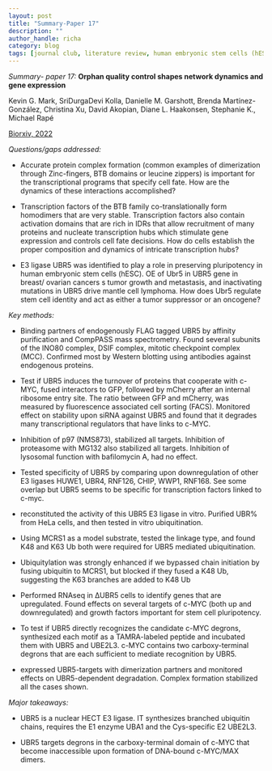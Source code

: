 ```yaml
---
layout: post
title: "Summary-Paper 17"
description: ""
author_handle: richa
category: blog
tags: [journal club, literature review, human embryonic stem cells (hESC), HEK293T, HeLa, UBR5, UBA1, UBE2L3, FACS ]
---
```

*Summary- paper 17:*
 **Orphan quality control shapes network dynamics and gene expression**

Kevin G. Mark, SriDurgaDevi Kolla, Danielle M. Garshott, Brenda Martínez-González, Christina Xu, David Akopian, Diane L. Haakonsen, Stephanie K., Michael Rapé

[Biorxiv, 2022](https://www.biorxiv.org/content/10.1101/2022.11.06.515368v1.full)


*Questions/gaps addressed:* 

- Accurate protein complex formation (common examples of  dimerization through Zinc-fingers, BTB domains or leucine zippers) is important for the transcriptional programs that specify cell fate. How are the dynamics of these interactions accomplished?

- Transcription factors of the BTB family co-translationally form homodimers that are very stable. Transcription factors also contain activation domains that are rich in IDRs that allow recruitment of many proteins and nucleate transcription hubs which stimulate gene expression and controls cell fate decisions. How do cells establish the proper composition and dynamics of intricate transcription hubs?

- E3 ligase UBR5 was identified to play a role in preserving pluripotency in human embryonic stem cells (hESC). OE of Ubr5 in UBR5 gene in breast/ ovarian cancers s tumor growth and metastasis, and inactivating mutations in UBR5 drive mantle cell lymphoma. How does Ubr5 regulate stem cell identity and act as either a tumor suppressor or an oncogene?


*Key methods:* 

-  Binding partners of endogenously FLAG tagged UBR5 by affinity purification and CompPASS mass spectrometry. Found several subunits of the INO80 complex, DSIF complex, mitotic checkpoint complex (MCC). Confirmed most by Western blotting using antibodies against endogenous proteins.

- Test if UBR5 induces the turnover of proteins that cooperate with c-MYC, fused interactors to GFP, followed by   mCherry after an internal ribosome entry site. The ratio between GFP and mCherry, was measured by fluorescence associated cell sorting (FACS). Monitored effect on stability upon siRNA against UBR5 and found that it degrades many transcriptional regulators that have links to c-MYC.

- Inhibition of p97 (NMS873), stabilized all targets. Inhibition of proteasome with MG132 also stabilized all targets. Inhibition of lysosomal function with bafilomycin A, had no effect.

- Tested specificity of UBR5 by comparing upon downregulation of other E3 ligases HUWE1, UBR4, RNF126, CHIP, WWP1, RNF168. See some overlap but UBR5 seems to be specific for transcription factors linked to c-myc.

- reconstituted the activity of this UBR5 E3 ligase in vitro. Purified UBR% from HeLa cells, and then tested in vitro ubiquitination.

- Using MCRS1 as a model substrate, tested the linkage type, and found K48 and K63 Ub both were required for UBR5 mediated ubiquitination. 

- Ubiquitylation was strongly enhanced if we bypassed chain initiation by fusing ubiquitin to MCRS1, but blocked if they fused a K48 Ub, suggesting the K63 branches are added to K48 Ub

- Performed RNAseq in ΔUBR5 cells to identify genes that are upregulated. Found effects on several targets of c-MYC (both up and downregulated) and growth factors important for stem cell pluripotency. 

- To test if UBR5 directly recognizes the candidate c-MYC degrons, synthesized each motif as a TAMRA-labeled peptide and incubated them with UBR5 and UBE2L3. c-MYC contains two carboxy-terminal degrons that are each sufficient to mediate recognition by UBR5.

- expressed UBR5-targets with dimerization partners and monitored effects on UBR5-dependent degradation. Complex formation stabilized all the cases shown.


*Major takeaways:*


- UBR5 is a nuclear HECT E3 ligase. IT synthesizes branched ubiquitin chains, requires the E1 enzyme UBA1 and the Cys-specific E2 UBE2L3.

- UBR5 targets degrons in the carboxy-terminal domain of c-MYC that become inaccessible upon formation of DNA-bound c-MYC/MAX dimers. 
 



